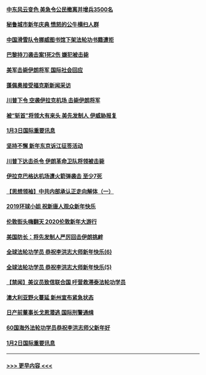 #### [中东风云变色 美急令公民撤离并增兵3500名](../pages/prog202/a102744827.md?t=01041233) 
#### [秘鲁城市新年庆典 愤怒的公牛横扫人群](../pages/prog202/a102744618.md?t=01041233) 
#### [中国滑雪队令挪威图书馆下架法轮功书籍遭拒](../pages/prog202/a102744639.md?t=01041233) 
#### [巴黎持刀袭击案1死2伤 嫌犯被击毙](../pages/prog202/a102744566.md?t=01041233) 
#### [美军击毙伊朗将军 国际社会回应](../pages/prog202/a102744485.md?t=01041233) 
#### [蓬佩奥接受福克斯新闻采访](../pages/prog202/a102744480.md?t=01041233) 
#### [川普下令 空袭伊拉克机场 击毙伊朗将军](../pages/prog202/a102744470.md?t=01041233) 
#### [被“斩首”将领大有来头 美先发制人 伊威胁报复](../pages/prog202/a102744454.md?t=01041233) 
#### [1月3日国际重要讯息](../pages/prog202/a102744301.md?t=01041233) 
#### [坚持不懈 新年东京诉江征签活动](../pages/prog202/a102744303.md?t=01041233) 
#### [川普下达击杀令 伊朗革命卫队将领被击毙](../pages/prog202/a102741911.md?t=01041233) 
#### [伊拉克巴格达机场遭火箭弹袭击 至少7死](../pages/prog202/a102744115.md?t=01041233) 
#### [【思想领袖】中共内部承认正走向解体（一）](../pages/prog202/a102744097.md?t=01041233) 
#### [2019环球小姐 祝新唐人观众新年快乐](../pages/prog202/a102744043.md?t=01041233) 
#### [伦敦街头嗨翻天 2020伦敦新年大游行](../pages/prog202/a102743925.md?t=01041233) 
#### [美国防长：将先发制人严厉回击伊朗挑衅](../pages/prog202/a102743930.md?t=01041233) 
#### [全球法轮功学员 恭祝李洪志大师新年快乐(6)](../pages/prog202/a102743899.md?t=01041233) 
#### [全球法轮功学员 恭祝李洪志大师新年快乐(5)](../pages/prog202/a102743766.md?t=01041233) 
#### [【禁闻】美议员致信联合国 吁营救滞泰法轮功学员](../pages/prog202/a102743781.md?t=01041233) 
#### [澳大利亚野火蔓延 新州宣布紧急状态](../pages/prog202/a102743681.md?t=01041233) 
#### [日产前董事长戈恩潜逃 国际刑警通缉](../pages/prog202/a102743676.md?t=01041233) 
#### [60国海外法轮功学员恭祝李洪志师父新年好](../pages/prog202/a102743628.md?t=01041233) 
#### [1月2日国际重要讯息](../pages/prog202/a102743488.md?t=01041233) 

----
#### [ >>> 更早内容 <<< ](../indexes/prog202-earlier.md)
